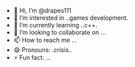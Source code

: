 - 👋 Hi, I’m @drapes111
- 👀 I’m interested in ..games development.
- 🌱 I’m currently learning ..c++.
- 💞️ I’m looking to collaborate on ...
- 📫 How to reach me ...
- 😄 Pronouns: .crisis..
- ⚡ Fun fact: ...

<!---
drapes111/drapes111 is a ✨ special ✨ repository because its `README.md` (this file) appears on your GitHub profile.
You can click the Preview link to take a look at your changes.
--->
